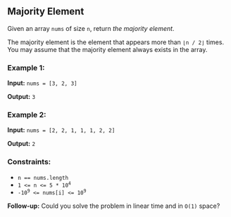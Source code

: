<h2>Majority Element</h2>


<p>Given an array <code>nums</code> of size <code>n</code>, return <i>the majority element</i>.</p>

<p>The majority element is the element that appears more than <code>⌊n / 2⌋</code> times. You may assume that the majority element always exists in the array.</p>


<h3>Example 1:</h3>
<p><b>Input:</b> <code>nums = [3, 2, 3]</code></p>
<p><b>Output:</b> <code>3</code></p>

<h3>Example 2:</h3>
<p><b>Input:</b> <code>nums = [2, 2, 1, 1, 1, 2, 2]</code></p>
<p><b>Output:</b> <code>2</code></p>


<h3>Constraints:</h3>
<ul>
    <li><code>n == nums.length</code></li>
    <li><code>1 <= n <= 5 * 10<sup>4</sup></code></li>
    <li><code>-10<sup>9</sup> <= nums[i] <= 10<sup>9</sup></code></li>
</ul>


<p><b>Follow-up:</b> Could you solve the problem in linear time and in <code>O(1)</code> space?</p>